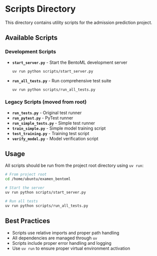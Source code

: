 # Scripts Directory

This directory contains utility scripts for the admission prediction project.

## Available Scripts

### Development Scripts

- **`start_server.py`** - Start the BentoML development server
  ```bash
  uv run python scripts/start_server.py
  ```

- **`run_all_tests.py`** - Run comprehensive test suite
  ```bash
  uv run python scripts/run_all_tests.py
  ```

### Legacy Scripts (moved from root)

- **`run_tests.py`** - Original test runner
- **`run_pytest.py`** - PyTest runner
- **`run_simple_tests.py`** - Simple test runner
- **`train_simple.py`** - Simple model training script
- **`test_training.py`** - Training test script
- **`verify_model.py`** - Model verification script

## Usage

All scripts should be run from the project root directory using `uv run`:

```bash
# From project root
cd /home/ubuntu/examen_bentoml

# Start the server
uv run python scripts/start_server.py

# Run all tests
uv run python scripts/run_all_tests.py
```

## Best Practices

- Scripts use relative imports and proper path handling
- All dependencies are managed through `uv`
- Scripts include proper error handling and logging
- Use `uv run` to ensure proper virtual environment activation
